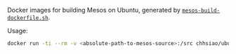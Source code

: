 Docker images for building Mesos on Ubuntu, generated by [`mesos-build-dockerfile.sh`](https://github.com/chhsia0/dockerhub/blob/master/scripts/mesos-build-dockerfile.sh).

Usage:
```sh
docker run -ti --rm -v <absolute-path-to-mesos-source>:/src chhsiao/ubuntu:<version>
```
